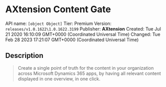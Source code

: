 # AXtension Content Gate
API name: `[object Object]`
Tier: Premium
Version: `releases/v1.0.1622\1.0.1622.3199`
Publisher: **AXtension**
Created: Tue Jul 21 2020 16:10:09 GMT+0000 (Coordinated Universal Time)
Changed: Tue Feb 28 2023 17:21:07 GMT+0000 (Coordinated Universal Time)

## Description
> Create a single point of truth for the content in your organization across Microsoft Dynamics 365 apps, by having all relevant content displayed in one overview, in one click.
